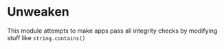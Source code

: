 # Unweaken
This module attempts to make apps pass all integrity checks by modifying stuff like `string.contains()`
